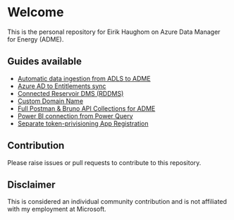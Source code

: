 # Welcome

This is the personal repository for Eirik Haughom on Azure Data Manager for Energy (ADME).

## Guides available

- [Automatic data ingestion from ADLS to ADME](/Guides/Synapse/DataLakeIngestion/)
- [Azure AD to Entitlements sync](/Guides/AADEntitlementsSync/)
- [Connected Reservoir DMS (RDDMS)](/Guides/Connected%20Reservoir%20DDMS/)
- [Custom Domain Name](/Guides/Custom%20Domain/)
- [Full Postman & Bruno API Collections for ADME](/Guides/Postman%20Collection/)
- [Power BI connection from Power Query](/Guides/Power%20BI/)
- [Separate token-privisioning App Registration](/Guides/Azure%20AD/Dedicated%20Token%20App%20Registration/)

## Contribution

Please raise issues or pull requests to contribute to this repository.

## Disclaimer

This is considered an individual community contribution and is not affiliated with my employment at Microsoft.
